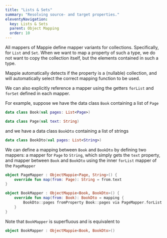 ```yaml
---
title: "Lists & Sets"
summary: "Resolving source- and target properties."
eleventyNavigation:
  key: Lists & Sets
  parent: Object Mapping
  order: 10
---
```


All mappers of Mappie define mapper variants for collections. Specifically, for `List` and `Set`. When we want to map a 
property of such a type, we do not want to copy the collection itself, but the elements contained in such a type. 

Mappie automatically detects if the property is a (nullable) collection, and will automatically select the correct mapping 
function to be used. 

We can also explicitly reference a mapper using the getters `forList` and `forSet` defined 
in each mapper. 

For example, suppose we have the data class `Book` containing a list of `Page`
```kotlin
data class Book(val pages: List<Page>)

data class Page(val text: String)
```
and we have a data class `BookDto` containing a list of strings
```kotlin
data class BookDto(val pages: List<String>)
```

We can define a mapping between `Book` and `BookDto` by defining two mappers: a mapper for `Page` to `String`, which simply
gets the `text` property, and mapper between `Book` and `BookDto` using the inner `forList` mapper of the `PageMapper`
```kotlin
object PageMapper : ObjectMappie<Page, String>() {
    override fun map(from: Page): String = from.text
}

object BookMapper : ObjectMappie<Book, BookDto>() {
    override fun map(from: Book): BookDto = mapping {
        BookDto::pages fromProperty Book::pages via PageMapper.forList
    }
}
```
Note that `BookMapper` is superfluous and is equivalent to 
```kotlin
object BookMapper : ObjectMappie<Book, BookDto>()
```